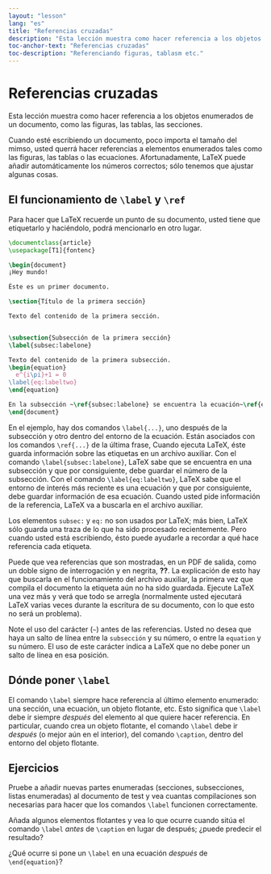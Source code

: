 ```yaml
---
layout: "lesson"
lang: "es"
title: "Referencias cruzadas"
description: "Esta lección muestra como hacer referencia a los objetos enumerados de un documento, como las figuras, las tablas, las secciones."
toc-anchor-text: "Referencias cruzadas"
toc-description: "Referenciando figuras, tablasm etc."
---
```


# Referencias cruzadas

<span
  class="summary">Esta lección muestra como hacer referencia a los objetos enumerados de un documento, como las figuras, las tablas, las secciones.</span>

Cuando esté escribiendo un documento, poco importa el tamaño del mimso, usted querrá hacer referencias
a elementos enumerados tales como las figuras, las tablas o las ecuaciones. Afortunadamente, LaTeX
puede añadir automáticamente los números correctos; sólo tenemos que ajustar algunas cosas.

## El funcionamiento de `\label` y `\ref`

Para hacer que LaTeX recuerde un punto de su documento, usted tiene que etiquetarlo y haciéndolo, podrá mencionarlo
en otro lugar.

```latex
\documentclass{article}
\usepackage[T1]{fontenc}

\begin{document}
¡Hey mundo!

Éste es un primer documento.

\section{Título de la primera sección}

Texto del contenido de la primera sección.


\subsection{Subsección de la primera sección}
\label{subsec:labelone}

Texto del contenido de la primera subsección.
\begin{equation}
  e^{i\pi}+1 = 0
\label{eq:labeltwo}
\end{equation}

En la subsección ~\ref{subsec:labelone} se encuentra la ecuación~\ref{eq:labeltwo}.
\end{document}
```

En el ejemplo, hay dos comandos `\label{...}`, uno después de la subsección y otro 
dentro del entorno de la ecuación.
Están asociados con los comandos `\ref{...}` de la última frase,
Cuando ejecuta LaTeX, éste guarda información sobre las etiquetas en un archivo auxiliar.
Con el comando `\label{subsec:labelone}`, LaTeX sabe que se encuentra en una subsección y que
por consiguiente, debe guardar el número de la subsección.
Con el comando `\label{eq:labeltwo}`, LaTeX sabe que el entorno de interés más reciente es
una ecuación y que por consiguiente, debe guardar información de esa ecuación.
Cuando usted pide información de la referencia, LaTeX va a buscarla en el archivo auxiliar.

Los elementos `subsec:` y `eq:` no son usados por LaTeX;
más bien, LaTeX sólo guarda una traza de lo que ha sido
procesado recientemente.
Pero cuando usted está escribiendo, ésto puede ayudarle a recordar a qué
hace referencia cada etiqueta.

Puede que vea referencias que son mostradas, en un PDF de salida,
como un doble signo de interrogación y en negrita, **??**.
La explicación de esto hay que buscarla en el funcionamiento del archivo auxiliar,
la primera vez que compila el documento la etiqueta aún no ha sido
guardada.
Ejecute LaTeX una vez más y verá que todo se arregla
(normalmente usted ejecutará LaTeX varias veces durante la escritura
de su documento, con lo que esto no será un problema).

Note el uso del carácter (`~`) antes de las referencias.
Usted no desea que haya un salto de línea entre la `subsección` y su número, o entre
la `equation` y su número.
El uso de este carácter indica a LaTeX que no debe poner un salto de línea en esa posición.

## Dónde poner `\label`

El comando `\label` siempre hace referencia al último elemento enumerado:
una sección, una ecuación, un objeto flotante, etc. Esto significa que `\label` debe ir siempre
_después_ del elemento al que quiere hacer referencia. En particular, cuando crea un objeto
flotante, el comando `\label` debe ir _después_ (o mejor aún en el interior), del comando `\caption`,
dentro del entorno del objeto flotante.

## Ejercicios

Pruebe a añadir nuevas partes enumeradas (secciones, subsecciones, listas enumeradas)
al documento de test y vea cuantas compilaciones son necesarias para hacer que los
comandos `\label` funcionen correctamente.

Añada algunos elementos flotantes y vea lo que ocurre cuando sitúa el comando `\label` _antes_ de
`\caption` en lugar de después; ¿puede predecir el resultado?

¿Qué ocurre si pone un `\label` en una ecuación _después_ de `\end{equation}`? 
